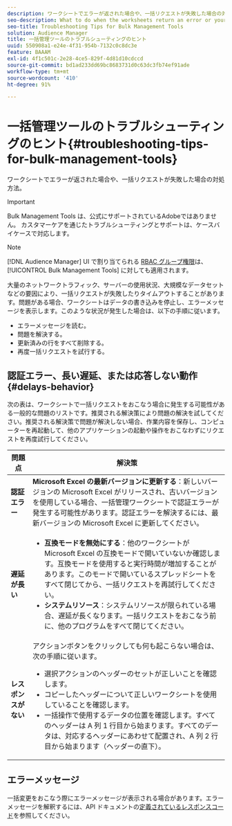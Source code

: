```yaml
---
description: ワークシートでエラーが返された場合や、一括リクエストが失敗した場合の対処方法。
seo-description: What to do when the worksheets return an error or your bulk request fails.
seo-title: Troubleshooting Tips for Bulk Management Tools
solution: Audience Manager
title: 一括管理ツールのトラブルシューティングのヒント
uuid: 550908a1-e24e-4f31-954b-7132c0c8dc3e
feature: BAAAM
exl-id: 4f1c501c-2e28-4ce5-829f-4d81d10cdccd
source-git-commit: bd1ad233dd69bc8683731d0c63dc3fb74ef91ade
workflow-type: tm+mt
source-wordcount: '410'
ht-degree: 91%

---
```


# 一括管理ツールのトラブルシューティングのヒント{#troubleshooting-tips-for-bulk-management-tools}

ワークシートでエラーが返された場合や、一括リクエストが失敗した場合の対処方法。

>[!IMPORTANT]
>
>Bulk Management Tools は、公式にサポートされているAdobeではありません。 カスタマーケアを通じたトラブルシューティングとサポートは、ケースバイケースで対応します。

<!-- 

<p>r_bulk_troubleshoot.xml </p>

 -->

>[!NOTE]
>
>[!DNL Audience Manager] UI で割り当てられる [RBAC グループ権限](../../features/administration/administration-overview.md)は、[!UICONTROL Bulk Management Tools] に対しても適用されます。

大量のネットワークトラフィック、サーバーの使用状況、大規模なデータセットなどの要因により、一括リクエストが失敗したりタイムアウトすることがあります。問題がある場合、ワークシートはデータの書き込みを停止し、エラーメッセージを表示します。このような状況が発生した場合は、以下の手順に従います。

* エラーメッセージを読む。
* 問題を解決する。
* 更新済みの行をすべて削除する。
* 再度一括リクエストを試行する。

## 認証エラー、長い遅延、または応答しない動作 {#delays-behavior}

次の表は、ワークシートで一括リクエストをおこなう場合に発生する可能性がある一般的な問題のリストです。推奨される解決策により問題の解決を試してください。推奨される解決策で問題が解決しない場合、作業内容を保存し、コンピューターを再起動して、他のアプリケーションの起動や操作をおこなわずにリクエストを再度試行してください。

<table id="table_AC6FB99402214A4EAC6E709465BB67AF"> 
 <thead> 
  <tr> 
   <th colname="col1" class="entry"> 問題点 </th> 
   <th colname="col2" class="entry"> 解決策 </th> 
  </tr> 
 </thead>
 <tbody> 
  <tr> 
   <td colname="col1"> <b>認証エラー</b> </td> 
   <td colname="col2"> 
    <b>Microsoft Excel の最新バージョンに更新する</b>：新しいバージョンの Microsoft Excel がリリースされ、古いバージョンを使用している場合、一括管理ワークシートで認証エラーが発生する可能性があります。認証エラーを解決するには、最新バージョンの Microsoft Excel に更新してください。
</td> 
  </tr> 
  <tr> 
   <td colname="col1"> <b>遅延が長い</b> </td> 
   <td colname="col2"> 
    <ul id="ul_AA6F414024B2475AB1C0B46DC3FF0B36"> 
     <li id="li_ECC83AC39D7142519AA9A223DB8FCF23"> <b>互換モードを無効にする</b>：他のワークシートが Microsoft Excel の互換モードで開いていないか確認します。互換モードを使用すると実行時間が増加することがあります。このモードで開いているスプレッドシートをすべて閉じてから、一括リクエストを再試行してください。 </li> 
     <li id="li_234BFCF563234DE198884F33AB75280D"> <b>システムリソース</b>：システムリソースが限られている場合、遅延が長くなります。一括リクエストをおこなう前に、他のプログラムをすべて閉じてください。 </li> 
    </ul> </td> 
  </tr> 
  <tr> 
   <td colname="col1"> <b>レスポンスがない</b> </td> 
   <td colname="col2">アクションボタンをクリックしても何も起こらない場合は、次の手順に従います。 
    <ul id="ul_142E63CDD556414AB639E51734FEDBCF"> 
     <li id="li_DBB6C819603D46B5AECC9C854FDAFDF1">選択アクションのヘッダーのセットが正しいことを確認します。 </li> 
     <li id="li_391C9031907A4085BDAD42054960045C">コピーしたヘッダーについて正しいワークシートを使用していることを確認します。 </li> 
     <li id="li_76A7241989204933858621FAAB5C3408">一括操作で使用するデータの位置を確認します。すべてのヘッダーは A 列 1 行目から始まります。すべてのデータは、対応するヘッダーにあわせて配置され、A 列 2 行目から始まります（ヘッダーの直下）。 </li> 
    </ul> </td> 
  </tr> 
 </tbody> 
</table>

## エラーメッセージ

一括変更をおこなう際にエラーメッセージが表示される場合があります。エラーメッセージを解釈するには、API ドキュメントの[定義されているレスポンスコード](/help/using/api/rest-api-main/aam-api-getting-started.md)を参照してください。
